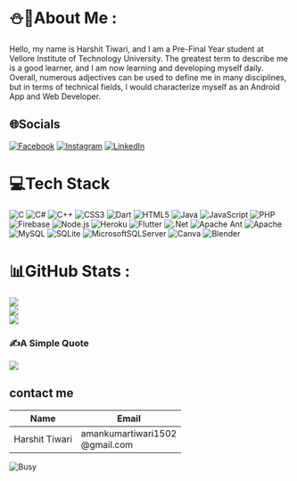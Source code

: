 # ⛄💫About Me :
Hello, my name is Harshit Tiwari, and I am a Pre-Final Year student at Vellore Institute of Technology University. 
The greatest term to describe me is a good learner, and I am now learning and developing myself daily. Overall, 
numerous adjectives can be used to define me in many disciplines,
but in terms of technical fields, I would characterize myself as an Android App and Web Developer.

## 🌐Socials
[![Facebook](https://img.shields.io/badge/Facebook-%231877F2.svg?logo=Facebook&logoColor=white)](https://www.facebook.com/profile.php?id=100024490362216) [![Instagram](https://img.shields.io/badge/Instagram-%23E4405F.svg?logo=Instagram&logoColor=white)](https://instagram.com/tdharshit) [![LinkedIn](https://img.shields.io/badge/LinkedIn-%230077B5.svg?logo=linkedin&logoColor=white)](https://www.linkedin.com/in/harshit-tiwari-5a428b201/) 

# 💻Tech Stack
![C](https://img.shields.io/badge/c-%2300599C.svg?style=for-the-badge&logo=c&logoColor=white) ![C#](https://img.shields.io/badge/c%23-%23239120.svg?style=for-the-badge&logo=c-sharp&logoColor=white) ![C++](https://img.shields.io/badge/c++-%2300599C.svg?style=for-the-badge&logo=c%2B%2B&logoColor=white) ![CSS3](https://img.shields.io/badge/css3-%231572B6.svg?style=for-the-badge&logo=css3&logoColor=white) ![Dart](https://img.shields.io/badge/dart-%230175C2.svg?style=for-the-badge&logo=dart&logoColor=white) ![HTML5](https://img.shields.io/badge/html5-%23E34F26.svg?style=for-the-badge&logo=html5&logoColor=white) ![Java](https://img.shields.io/badge/java-%23ED8B00.svg?style=for-the-badge&logo=java&logoColor=white) ![JavaScript](https://img.shields.io/badge/javascript-%23323330.svg?style=for-the-badge&logo=javascript&logoColor=%23F7DF1E) ![PHP](https://img.shields.io/badge/php-%23777BB4.svg?style=for-the-badge&logo=php&logoColor=white) ![Firebase](https://img.shields.io/badge/firebase-%23039BE5.svg?style=for-the-badge&logo=firebase) ![Node.js](https://img.shields.io/badge/-Nodejs-663399?logo=Node.js&logoColor=white&style=flat-square)
![Heroku](https://img.shields.io/badge/heroku-%23430098.svg?style=for-the-badge&logo=heroku&logoColor=white) ![Flutter](https://img.shields.io/badge/Flutter-%2302569B.svg?style=for-the-badge&logo=Flutter&logoColor=white) ![.Net](https://img.shields.io/badge/.NET-5C2D91?style=for-the-badge&logo=.net&logoColor=white) ![Apache Ant](https://img.shields.io/badge/Apache%20Ant-A81C7D?style=for-the-badge&logo=Apache%20Ant&logoColor=white) ![Apache](https://img.shields.io/badge/apache-%23D42029.svg?style=for-the-badge&logo=apache&logoColor=white) ![MySQL](https://img.shields.io/badge/mysql-%2300f.svg?style=for-the-badge&logo=mysql&logoColor=white) ![SQLite](https://img.shields.io/badge/sqlite-%2307405e.svg?style=for-the-badge&logo=sqlite&logoColor=white) ![MicrosoftSQLServer](https://img.shields.io/badge/Microsoft%20SQL%20Sever-CC2927?style=for-the-badge&logo=microsoft%20sql%20server&logoColor=white) ![Canva](https://img.shields.io/badge/Canva-%2300C4CC.svg?style=for-the-badge&logo=Canva&logoColor=white) ![Blender](https://img.shields.io/badge/blender-%23F5792A.svg?style=for-the-badge&logo=blender&logoColor=white)
# 📊GitHub Stats :
![](https://github-readme-stats.vercel.app/api?username=harshitisback&theme=radical&hide_border=false&include_all_commits=false&count_private=false)<br/>
![](https://github-readme-streak-stats.herokuapp.com/?user=harshitisback&theme=radical&hide_border=false)<br/>
![](https://github-readme-stats.vercel.app/api/top-langs/?username=harshitisback&theme=radical&hide_border=false&include_all_commits=false&count_private=false&layout=compact)

### ✍️A Simple Quote
![](https://quotes-github-readme.vercel.app/api?type=horizontal&theme=radical)

## contact me
|Name|Email|
|----|----|
|Harshit Tiwari|amankumartiwari1502<br>@gmail.com|

![Busy](https://media.giphy.com/media/RbDKaczqWovIugyJmW/giphy.gif)


